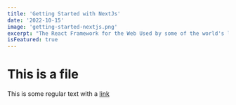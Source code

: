 ```yaml
---
title: 'Getting Started with NextJs'
date: '2022-10-15'
image: 'getting-started-nextjs.png'
excerpt: "The React Framework for the Web Used by some of the world's largest companies, Next. enables you to create full-stack Web applications by extending the latest React features, and integrating powerful Rust-based JavaScript tooling for the fastest builds."
isFeatured: true
---
```


# This is a file

This is some regular text with a [link](https://google.com)
